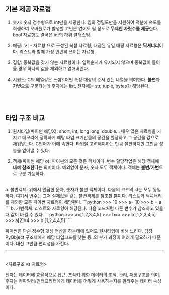 ## 기본 제공 자료형

1. 숫자: 숫자 정수형으로 int만을 제공한다. 임의 정밀도만을 지원하여 덕분에 속도를 희생하여 오버플로가 발생할 고민은 없어도 될 정도로 **무제한 자릿수를 제공**한다. bool 자료형도 결국은 int의 하위 클래스임.

2. 매핑: '키 - 자료형'으로 구성된 복합 자료형, 내장된 유일 매핑 자료형은 **딕셔너리**이다. 리스트와 함께 가장 빈번히 쓰이는 자료형.

3. 집합: 중복값을 갖지 않는 자료형이다. 입력순서가 유지되지 않으며 중복값이 들어올 경우 하나의 값을 제외하고 없애버린다. 

4. 시퀀스: C의 배열같은 느낌? 어떤 특정 대상의 순서 있는 나열을 의미한다. **불변**과 **가변**으로 구분되는데 후자에는 list, 전자에는 str, tuple, bytes가 해당된다.  

<br>
<br>

## 타입 구조 비교

1. 원시타입(파이썬 해당X): short, int, long long, double... 매우 많은 자료형을 가지고 메모리에 정확하게 해탕 타입 크기만큼의 공간을 할당하고 그 공간을 값으로 채워넣는다. C언어가 이에 속한다. 타입을 고려해야하는 만큼 불편하지만 그만큼 성능을 얻어낼 수 있다.

2. 객체(파이썬 해당 o): 파이썬의 모든 것은 객체이다. 변수 할당작업은 해당 객체에 대해 **참조한다**는 의미이다. 예외없이 문자, 숫자 모두 객체이다. 객체는 **불변/가변**으로 구분 가능하다.  
<br>
a. 불변객체: 위에서 언급한 문자, 숫자가 불변 객체이다. 다음의 코드의 id는 모두 동일하다. 여기서 변수는 그저 실제값을 갖는 불변객체를 참조할 뿐이다. 리스트와 딕셔너리를 제외한 모든 파이썬 자료형이 해당된다.
    ```python
    >>> 10
    >>> a= 10
    >>> b = a 
    ```
    b. 가변객체: 리스트와 자료형이 해당된다. 다음 코드처럼 다른 변수가 참조하고 있을 때 값이 바뀔 수 있다.
    ```python
    >>> a=[1,2,3,4,5]
    >>> b=a
    >>> b
    [1,2,3,4,5]
    >>> a[2]=4
    >>> b
    [1,2,4,4,5]
    ```

파이썬은 단순 정수형 덧셈 연산을 하는데에 있어도 원시타입에 비해 느리다. 당장 PyObject 구조체에서 해당 타입코드를 찾는 등..의 부가 과정이 여러개 필요하기 때문이다. 대신 그만큼 편리성을 가진다.  

---
<br>
<자료구조 vs 자료형>  

전자는 데이터에 효율적으로 접근, 조작키 위한 데이터의 조직, 관리, 저장구조를 의미.  
후자는 컴파일러/인터프리터에게 데이터를 어떻게 사용하는지를 알려주는 데이터 속성이다.